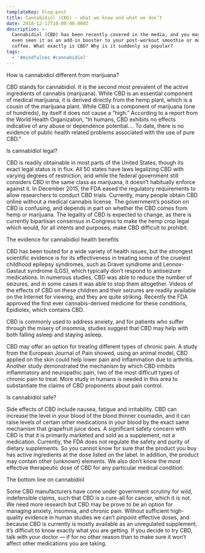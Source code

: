 ```yaml
---
templateKey: blog-post
title: Cannabidiol (CBD) — what we know and what we don’t
date: 2018-12-17T10:00:00.000Z
description: >-
  Cannabidiol (CBD) has been recently covered in the media, and you may have
  even seen it as an add-in booster to your post-workout smoothie or morning
  coffee. What exactly is CBD? Why is it suddenly so popular?
tags:
  - '#mindfulnes #cannabidiol'
---
```

How is cannabidiol different from marijuana?

CBD stands for cannabidiol. It is the second most prevalent of the active ingredients of cannabis (marijuana). While CBD is an essential component of medical marijuana, it is derived directly from the hemp plant, which is a cousin of the marijuana plant. While CBD is a component of marijuana (one of hundreds), by itself it does not cause a “high.” According to a report from the World Health Organization, “In humans, CBD exhibits no effects indicative of any abuse or dependence potential…. To date, there is no evidence of public health related problems associated with the use of pure CBD.”



Is cannabidiol legal?

CBD is readily obtainable in most parts of the United States, though its exact legal status is in flux. All 50 states have laws legalizing CBD with varying degrees of restriction, and while the federal government still considers CBD in the same class as marijuana, it doesn’t habitually enforce against it. In December 2015, the FDA eased the regulatory requirements to allow researchers to conduct CBD trials. Currently, many people obtain CBD online without a medical cannabis license. The government’s position on CBD is confusing, and depends in part on whether the CBD comes from hemp or marijuana. The legality of CBD is expected to change, as there is currently bipartisan consensus in Congress to make the hemp crop legal which would, for all intents and purposes, make CBD difficult to prohibit.



The evidence for cannabidiol health benefits

CBD has been touted for a wide variety of health issues, but the strongest scientific evidence is for its effectiveness in treating some of the cruelest childhood epilepsy syndromes, such as Dravet syndrome and Lennox-Gastaut syndrome (LGS), which typically don’t respond to antiseizure medications. In numerous studies, CBD was able to reduce the number of seizures, and in some cases it was able to stop them altogether. Videos of the effects of CBD on these children and their seizures are readily available on the Internet for viewing, and they are quite striking. Recently the FDA approved the first ever cannabis-derived medicine for these conditions, Epidiolex, which contains CBD.



CBD is commonly used to address anxiety, and for patients who suffer through the misery of insomnia, studies suggest that CBD may help with both falling asleep and staying asleep.



CBD may offer an option for treating different types of chronic pain. A study from the European Journal of Pain showed, using an animal model, CBD applied on the skin could help lower pain and inflammation due to arthritis. Another study demonstrated the mechanism by which CBD inhibits inflammatory and neuropathic pain, two of the most difficult types of chronic pain to treat. More study in humans is needed in this area to substantiate the claims of CBD proponents about pain control.



Is cannabidiol safe?

Side effects of CBD include nausea, fatigue and irritability. CBD can increase the level in your blood of the blood thinner coumadin, and it can raise levels of certain other medications in your blood by the exact same mechanism that grapefruit juice does. A significant safety concern with CBD is that it is primarily marketed and sold as a supplement, not a medication. Currently, the FDA does not regulate the safety and purity of dietary supplements. So you cannot know for sure that the product you buy has active ingredients at the dose listed on the label. In addition, the product may contain other (unknown) elements. We also don’t know the most effective therapeutic dose of CBD for any particular medical condition.



The bottom line on cannabidiol

Some CBD manufacturers have come under government scrutiny for wild, indefensible claims, such that CBD is a cure-all for cancer, which it is not. We need more research but CBD may be prove to be an option for managing anxiety, insomnia, and chronic pain. Without sufficient high-quality evidence in human studies we can’t pinpoint effective doses, and because CBD is currently is mostly available as an unregulated supplement, it’s difficult to know exactly what you are getting. If you decide to try CBD, talk with your doctor — if for no other reason than to make sure it won’t affect other medications you are taking.
